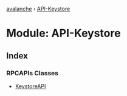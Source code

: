[avalanche](../README.md) › [API-Keystore](api_keystore.md)

# Module: API-Keystore

## Index

### RPCAPIs Classes

* [KeystoreAPI](../classes/api_keystore.keystoreapi.md)
